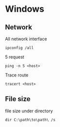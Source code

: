 Windows
===

## Network
All network interface
```
ipconfig /all
```

5 request
```
ping -n 5 <host>
```

Trace route
```
tracert <host>
```

## File size

file size under directory
```
dir C:\path\to\path\ /s
```
